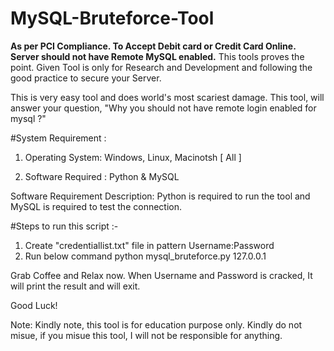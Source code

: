 # MySQL-Bruteforce-Tool

**As per PCI Compliance. To Accept Debit card or Credit Card Online. Server should not have Remote MySQL enabled.**
This tools proves the point. Given Tool is only for Research and Development and following the good practice to secure your Server.

This is very easy tool and does world's most scariest damage. This tool, will answer your question, "Why you should not have remote login enabled for mysql ?"

#System Requirement : 

1. Operating System: Windows, Linux, Macinotsh [ All ]

2. Software Required : Python & MySQL

Software Requirement Description: Python is required to run the tool and MySQL is required to test the connection.

#Steps to run this script :-

1. Create "credentiallist.txt" file in pattern
        Username:Password
2. Run below command 
        python mysql_bruteforce.py 127.0.0.1

Grab Coffee and Relax now. When Username and Password is cracked, It will print the result and will exit.

Good Luck!

Note: Kindly note, this tool is for education purpose only. Kindly do not misue, if you misue this tool, I will not be responsible for anything.
